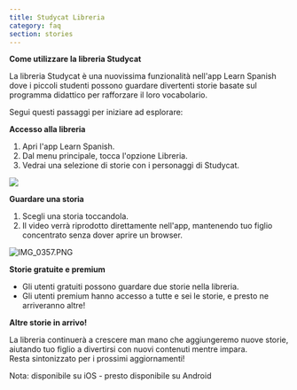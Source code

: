 ```yaml
---
title: Studycat Libreria
category: faq
section: stories
---
```

**Come utilizzare la libreria Studycat**


La libreria Studycat è una nuovissima funzionalità nell'app Learn Spanish dove i piccoli studenti possono guardare divertenti storie basate sul programma didattico per rafforzare il loro vocabolario.


Segui questi passaggi per iniziare ad esplorare:


**Accesso alla libreria**


1. Apri l'app Learn Spanish.
2. Dal menu principale, tocca l'opzione Libreria.
3. Vedrai una selezione di storie con i personaggi di Studycat.


![](https://help.studycat.com/hc/article_attachments/38812096342041)


**Guardare una storia**


1. Scegli una storia toccandola.
2. Il video verrà riprodotto direttamente nell'app, mantenendo tuo figlio concentrato senza dover aprire un browser.


![IMG_0357.PNG](https://help.studycat.com/hc/article_attachments/38812096344217)


**Storie gratuite e premium**


* Gli utenti gratuiti possono guardare due storie nella libreria.
* Gli utenti premium hanno accesso a tutte e sei le storie, e presto ne arriveranno altre!


**Altre storie in arrivo!**


La libreria continuerà a crescere man mano che aggiungeremo nuove storie, aiutando tuo figlio a divertirsi con nuovi contenuti mentre impara.  
Resta sintonizzato per i prossimi aggiornamenti!  
  
  
Nota: disponibile su iOS - presto disponibile su Android